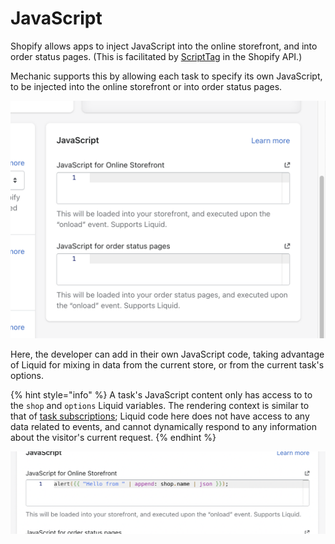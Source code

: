 # JavaScript

Shopify allows apps to inject JavaScript into the online storefront, and into order status pages. (This is facilitated by [ScriptTag](https://shopify.dev/docs/admin-api/rest/reference/online-store/scripttag) in the Shopify API.)

Mechanic supports this by allowing each task to specify its own JavaScript, to be injected into the online storefront or into order status pages.

![](<../../../.gitbook/assets/Screen Shot 2022-04-01 at 7.22.19 PM.png>)

Here, the developer can add in their own JavaScript code, taking advantage of Liquid for mixing in data from the current store, or from the current task's options.

{% hint style="info" %}
A task's JavaScript content only has access to to the `shop` and `options` Liquid variables. The rendering context is similar to that of [task subscriptions](../subscriptions.md#using-liquid); Liquid code here does not have access to any data related to events, and cannot dynamically respond to any information about the visitor's current request.
{% endhint %}

![](<../../../.gitbook/assets/Screen Shot 2022-04-01 at 7.25.02 PM.png>)
